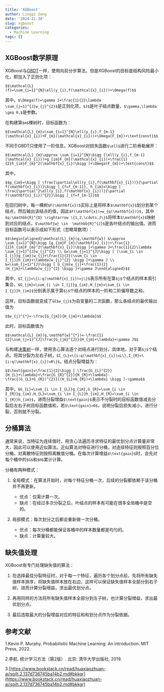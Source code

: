 ```yaml
---
title: 'XGBoost'
author: Lingqi Zeng
date: '2024-11-30'
slug: xgboost
categories:
  - Machine Learning
tags: []
---
```


## XGBoost数学原理

XGBoost与[GBDT](/blog/gradient-boosting/)一样，使用向前分步算法，但是XGBoost的目标是结构风险最小化，即加入了正则化项：

`$$\mathcal{L}(f)=\sum_{i=1}^{N}\ell(y_{i},f(\mathcal{x}_{i}))+\Omega(f)$$`

其中，`$\Omega(f)=\gamma J+\frac{1}{2}\lambda \sum_{j=1}^{J}w_{j}^{2}$`是正则化项，`$J$`是叶子结点数量，`$\gamma,\lambda \geq 0,$`是参数。

在构建第`$m$`棵树时，目标函数为：

`$$\mathcal{L}_{m}=\sum_{i=1}^{N}\ell(y_{i},f_{m-1}(\mathcal{x}_{i})+F_{m}(\mathcal{x}_{i}))+\Omega(F_{m})+\text{const}$$`

不同于GBDT只使用了一阶信息，XGBoost对损失函数`$\ell$`进行二阶泰勒展开：

`$$\mathcal{L}_{m}\approx \sum_{i=1}^{N}\bigg [\ell(y_{i},f_{m-1}(\mathcal{x}_{i}))+g_{im}F_{m}(\mathcal{x}_{i})+\frac{1}{2}h_{im}F_{m}^2(\mathbf{x}_{i})\bigg ]+\Omega(F_{m})+\text{const}$$`

其中，

`$$g_{im}=\bigg [ \frac{\partial\ell(y_{i},f(\mathbf{x}_{i}))}{\partial f(\mathbf{x}_{i})}\bigg ]_{f=f_{m-1}}, h_{im}=\bigg [ \frac{\partial^2\ell(y_{i},f(\mathbf{x}_{i}))}{\partial f(\mathbf{x}_{i})^{2}}\bigg ]_{f=f_{m-1}}$$`

在回归树中，每一棵树`$F(\mathbf{x})$`实际上是将样本`$\mathbf{x}$`划分到某个结点，然后输出该结点的值，因此`$F(\mathbf{x})=w_{q(\mathbf{x})}$`，其中`$q:\mathbb{R}^{D} \rightarrow \{1,2,\cdots,J\}$`将样本`$\mathbf{x}$`映射到对应的结点，`$\mathbf{w} \in  \mathbb{R}^{J}$`是各叶结点的输出值。进而目标函数可以表示成如下形式（忽略常数项）：

`$$\begin{aligned}\mathcal{L}_{m}(q,\mathbf{w}) &\approx \sum_{i=1}^{N}\bigg [g_{im}F_{m}(\mathbf{x}_{i})+\frac{1}{2}h_{im}F_{m}^2(\mathbf{x}_{i})\bigg ]+\gamma J+\frac{1}{2}\lambda \sum_{j=1}^{J}w_{j}^{2} \\
&=\sum_{j=1}^{J}\bigg [ (\sum_{i \in I_{j}}g_{im})w_{j}+\frac{1}{2}(\sum_{i \in I_{j}}h_{im}+\lambda)w_{j}^{2} \bigg ]+\gamma J \\
&=\sum_{j=1}^{J}\bigg [ G_{jm}w_{j}+\frac{1}{2}(H_{jm}+\lambda)w_{j}^{2} \bigg ]+\gamma J\end{aligned}$$`

其中，`$I_{j}=\{i:q(\mathbf{x}_{i})=j\}$`表示所有在第`$j$`个结点的样本索引集合，`$G_{jm}=\sum_{i \in I_{j}}g_{im},H_{jm}=\sum_{i \in I_{j}}h_{im}$`分别表示属于第`$j$`个结点的样本的一阶和二阶偏导数之和。

这样，目标函数就变成了以`$w_{j}$`为自变量的二次函数，那么各结点的最优输出值为

`$$w_{j}^{*}=-\frac{G_{jm}}{H_{jm}+\lambda}$$`

此时，目标函数值为

`$$\mathcal{L}_{m}(q,\mathbf{w}^{*})=-\frac{1}{2}\sum_{j=1}^{J}\frac{G_{jm}^{2}}{H_{jm}+\lambda}+\gamma J$$`

与构建[决策树](/blog/decision-tree/)一样，使用贪心算法逐个对结点进行划分。具体地，对于第`$j$`个结点，将其分裂为左右子树，`$I_{L}=\{i:q(\mathbf{x}_{i})=L\},I_{R}=\{i:q(\mathbf{x}_{i})=R\}$`，结点分裂增益为：

`$$\text{gain}=\frac{1}{2}\bigg [ \frac{G_{L}^{2}}{H_{L}+\lambda}+\frac{G_{R}^{2}}{H_{R}+\lambda}-\frac{(G_{L}+G_{R})^{2}}{(H_{L}+H_{R})+\lambda} \bigg ]-\gamma$$`

其中，`$G_{L}=\sum_{i \in I_{L}}g_{im},G_{R}=\sum_{i \in I_{R}}g_{im},H_{L}=\sum_{i \in I_{L}}h_{im},H_{R}=\sum_{i \in I_{R}}h_{im}$`，进而分裂增益`$\text{gain}$`表示不分裂时的目标函数值减去分裂后左右子树目标函数值和，若`$\text{gain}>0$`，说明分裂后损失减小，进行分裂，否则就不分裂。

## 分桶算法

通常来说，当特征为连续值时，用贪心法遍历寻求特征的最优划分点计算量非常大，因此可以使用近似算法。近似算法对特征进行分桶，对连续特征则按照百分位分桶，对离散特征则按照离散值分桶。在每次计算增益`$\text{gain}$`时，会先对每个桶中的`$G$`和`$H$`累计计算。

分桶有两种模式：

1. 全局模式：在算法开始时，对每个特征分桶一次，后续的分裂都依赖于该分桶并不再更新。

    - 优点：仅需计算一次。
    - 缺点：在经过多次分裂之后，叶结点的样本有可能在很多全局桶中是空的。

2. 局部模式：每次划分之后都会重新做一次分桶。

    - 优点：每次分桶都能保证各桶中的样本数量都是均匀的。
    - 缺点：计算量较大。
 
## 缺失值处理

XGBoost有专门处理缺失值的算法：

1. 在选择最佳分裂特征时，对于每一个特征，遍历各个划分点前，先将所有缺失值样本排序，将缺失值样本放在右边，这样可以保证缺失值样本全部分到右子树，进而计算分裂增益，求出最优划分点。

2. 再用同样的方法将所有缺失值样本全部分到左子树，也计算分裂增益，求出最优划分点。

3. 最后选取最大的分裂增益对应的特征和和划分点作为分裂依据。

## 参考文献

1.Kevin P. Murphy. Probabilistic Machine Learning: An introduction. MIT Press, 2022.

2.李航. 统计学习方法（第2版）. 北京: 清华大学出版社, 2019.

3.[https://www.bookstack.cn/read/huaxiaozhuan-ai/spilt.2.137d736745ba14b2.md#bkkgr](https://www.bookstack.cn/read/huaxiaozhuan-ai/spilt.2.137d736745ba14b2.md#bkkgr)